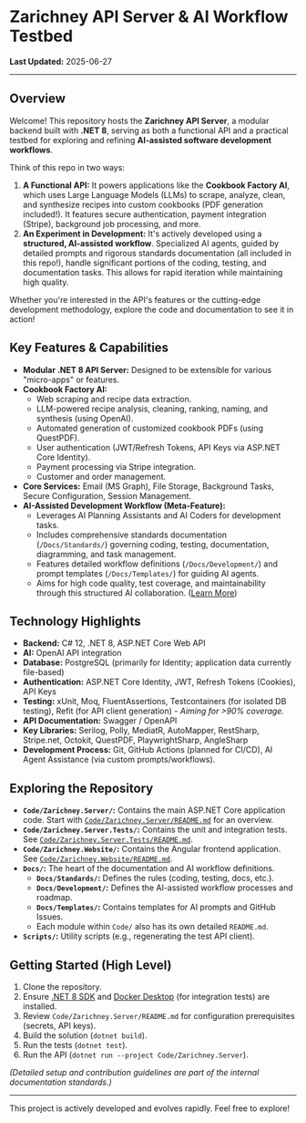# Zarichney API Server & AI Workflow Testbed

**Last Updated:** 2025-06-27

---

## Overview

Welcome! This repository hosts the **Zarichney API Server**, a modular backend built with **.NET 8**, serving as both a functional API and a practical testbed for exploring and refining **AI-assisted software development workflows**.

Think of this repo in two ways:

1.  **A Functional API:** It powers applications like the **Cookbook Factory AI**, which uses Large Language Models (LLMs) to scrape, analyze, clean, and synthesize recipes into custom cookbooks (PDF generation included!). It features secure authentication, payment integration (Stripe), background job processing, and more.
2.  **An Experiment in Development:** It's actively developed using a **structured, AI-assisted workflow**. Specialized AI agents, guided by detailed prompts and rigorous standards documentation (all included in this repo!), handle significant portions of the coding, testing, and documentation tasks. This allows for rapid iteration while maintaining high quality.

Whether you're interested in the API's features or the cutting-edge development methodology, explore the code and documentation to see it in action!

## Key Features & Capabilities

* **Modular .NET 8 API Server:** Designed to be extensible for various "micro-apps" or features.
* **Cookbook Factory AI:**
    * Web scraping and recipe data extraction.
    * LLM-powered recipe analysis, cleaning, ranking, naming, and synthesis (using OpenAI).
    * Automated generation of customized cookbook PDFs (using QuestPDF).
    * User authentication (JWT/Refresh Tokens, API Keys via ASP.NET Core Identity).
    * Payment processing via Stripe integration.
    * Customer and order management.
* **Core Services:** Email (MS Graph), File Storage, Background Tasks, Secure Configuration, Session Management.
* **AI-Assisted Development Workflow (Meta-Feature):**
    * Leverages AI Planning Assistants and AI Coders for development tasks.
    * Includes comprehensive standards documentation (`/Docs/Standards/`) governing coding, testing, documentation, diagramming, and task management.
    * Features detailed workflow definitions (`/Docs/Development/`) and prompt templates (`/Docs/Templates/`) for guiding AI agents.
    * Aims for high code quality, test coverage, and maintainability through this structured AI collaboration. ([Learn More](./Docs/Development/README.md))

## Technology Highlights

* **Backend:** C# 12, .NET 8, ASP.NET Core Web API
* **AI:** OpenAI API integration
* **Database:** PostgreSQL (primarily for Identity; application data currently file-based)
* **Authentication:** ASP.NET Core Identity, JWT, Refresh Tokens (Cookies), API Keys
* **Testing:** xUnit, Moq, FluentAssertions, Testcontainers (for isolated DB testing), Refit (for API client generation) - *Aiming for >90% coverage.*
* **API Documentation:** Swagger / OpenAPI
* **Key Libraries:** Serilog, Polly, MediatR, AutoMapper, RestSharp, Stripe.net, Octokit, QuestPDF, PlaywrightSharp, AngleSharp
* **Development Process:** Git, GitHub Actions (planned for CI/CD), AI Agent Assistance (via custom prompts/workflows).

## Exploring the Repository

* **`Code/Zarichney.Server/`:** Contains the main ASP.NET Core application code. Start with [`Code/Zarichney.Server/README.md`](./Code/Zarichney.Server/README.md) for an overview.
* **`Code/Zarichney.Server.Tests/`:** Contains the unit and integration tests. See [`Code/Zarichney.Server.Tests/README.md`](./Code/Zarichney.Server.Tests/README.md).
* **`Code/Zarichney.Website/`:** Contains the Angular frontend application. See [`Code/Zarichney.Website/README.md`](./Code/Zarichney.Website/README.md).
* **`Docs/`:** The heart of the documentation and AI workflow definitions.
    * **`Docs/Standards/`:** Defines the rules (coding, testing, docs, etc.).
    * **`Docs/Development/`:** Defines the AI-assisted workflow processes and roadmap.
    * **`Docs/Templates/`:** Contains templates for AI prompts and GitHub Issues.
    * Each module within `Code/` also has its own detailed `README.md`.
* **`Scripts/`:** Utility scripts (e.g., regenerating the test API client).

## Getting Started (High Level)

1.  Clone the repository.
2.  Ensure [.NET 8 SDK](https://dotnet.microsoft.com/download/dotnet/8.0) and [Docker Desktop](https://www.docker.com/products/docker-desktop/) (for integration tests) are installed.
3.  Review `Code/Zarichney.Server/README.md` for configuration prerequisites (secrets, API keys).
4.  Build the solution (`dotnet build`).
5.  Run the tests (`dotnet test`).
6.  Run the API (`dotnet run --project Code/Zarichney.Server`).

*(Detailed setup and contribution guidelines are part of the internal documentation standards.)*

---

This project is actively developed and evolves rapidly. Feel free to explore!
